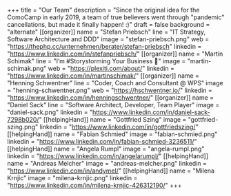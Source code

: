 +++
title = "Our Team"
description = "Since the original idea for the ComoCamp in early 2019, a team of true believers went through \"pandemic\" cancellations, but made it finally happen! :)"
draft = false
background = "alternate"
[[organizer]]
name = "Stefan Priebsch"
line = "IT Strategy, Software Architecture and DDD"
image = "stefan-priebsch.png"
web = "https://thephp.cc/unternehmen/berater/stefan-priebsch"
linkedin = "https://www.linkedin.com/in/stefanpriebsch/"
[[organizer]]
name = "Martin Schimak"
line = "I’m #Storystorming Your Business 🤟"
image = "martin-schimak.png"
web = "https://plexiti.com/about/"
linkedin = "https://www.linkedin.com/in/martinschimak/"
[[organizer]]
name = "Henning Schwentner"
line = "Coder, Coach and Consultant @ WPS"
image = "henning-schwentner.png"
web = "https://hschwentner.io/"
linkedin = "https://www.linkedin.com/in/henningschwentner/"
[[organizer]]
name = "Daniel Sack"
line = "Software Architect, Developer, Team Player"
image = "daniel-sack.png"
linkedin = "https://www.linkedin.com/in/daniel-sack-7298b020/"
[[helpingHand]]
name = "Gottfried Szing"
image = "gottfried-szing.png"
linkedin = "https://www.linkedin.com/in/gottfriedszing/"
[[helpingHand]]
name = "Fabian Schmied"
image = "fabian-schmied.png"
linkedin = "https://www.linkedin.com/in/fabian-schmied-3236511/"
[[helpingHand]]
name = "Angela Rumpl"
image = "angela-rumpl.png"
linkedin = "https://www.linkedin.com/in/angelarumpl/"
[[helpingHand]]
name = "Andreas Melcher"
image = "andreas-melcher.png"
linkedin = "https://www.linkedin.com/in/andymel/"
[[helpingHand]]
name = "Milena Krnjic"
image = "milena-krnjic.png"
linkedin = "https://www.linkedin.com/in/milena-krnjic-426312190/"
+++
